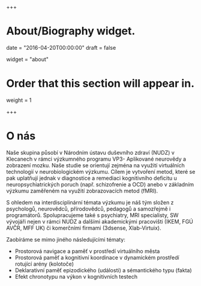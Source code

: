+++
# About/Biography widget.

date = "2016-04-20T00:00:00"
draft = false

widget = "about"

# Order that this section will appear in.
weight = 1

+++

# O nás

Naše skupina působí v Národním ústavu duševního zdraví (NUDZ) v Klecanech v rámci výzkumného programu VP3- Aplikované neurovědy a zobrazení mozku. Naše studie se orientují zejména na využití virtuálních technologií v neurobiologickém výzkumu. Cílem je vytvoření metod, které se pak uplatňují jednak v diagnostice a remediaci kognitivního deficitu u neuropsychiatrických poruch (např. schizofrenie a OCD) anebo v základním výzkumu zaměřeném na využití zobrazovacích metod (fMRI).   

S ohledem na interdisciplinární témata výzkumu je náš tým složen z psychologů, neurovědců, přírodovědců, pedagogů a samozřejmě i programátorů. Spolupracujeme také s psychiatry, MRI specialisty, SW vývojáři nejen v rámci NUDZ a dalšími akademickými pracovišti (IKEM, FGÚ AVČR, MFF UK) či komerčními firmami (3dsense, Xlab-Virtuix).

Zaobíráme se mimo jiného následujícími tématy:

- Prostorová navigace a paměť v prostředí virtuálního města
- Prostorová paměť a kognitivní koordinace v dynamickém prostředí rotující arény (kolotoče)
- Deklarativní paměť epizodického (události) a sémantického typu (fakta)
- Efekt chronotypu na výkon v kognitivních testech
